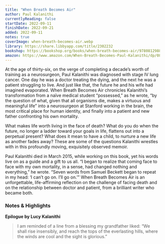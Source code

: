 ```yaml
---
title: "When Breath Becomes Air"
author: Paul Kalanithi
currentlyReading: false
startDate: 2022-09-11
finishDate: 2022-09-21
added: 2022-09-11
notes: true
coverImage: when-breath-becomes-air.webp
library: https://share.libbyapp.com/title/2302232
bookshop: https://bookshop.org/books/when-breath-becomes-air/9780812988406
amazon: https://www.amazon.com/When-Breath-Becomes-Paul-Kalanithi/dp/081298840X/
---
```


At the age of thirty-six, on the verge of completing a decade’s worth of training as a neurosurgeon, Paul Kalanithi was diagnosed with stage IV lung cancer. One day he was a doctor treating the dying, and the next he was a patient struggling to live. And just like that, the future he and his wife had imagined evaporated. When Breath Becomes Air chronicles Kalanithi’s transformation from a naïve medical student “possessed,” as he wrote, “by the question of what, given that all organisms die, makes a virtuous and meaningful life” into a neurosurgeon at Stanford working in the brain, the most critical place for human identity, and finally into a patient and new father confronting his own mortality.

What makes life worth living in the face of death? What do you do when the future, no longer a ladder toward your goals in life, flattens out into a perpetual present? What does it mean to have a child, to nurture a new life as another fades away? These are some of the questions Kalanithi wrestles with in this profoundly moving, exquisitely observed memoir.

Paul Kalanithi died in March 2015, while working on this book, yet his words live on as a guide and a gift to us all. “I began to realize that coming face to face with my own mortality, in a sense, had changed nothing and everything,” he wrote. “Seven words from Samuel Beckett began to repeat in my head: ‘I can’t go on. I’ll go on.’” When Breath Becomes Air is an unforgettable, life-affirming reflection on the challenge of facing death and on the relationship between doctor and patient, from a brilliant writer who became both.

### Notes & Highlights
**Epilogue by Lucy Kalanithi**
> I am reminded of a line from a blessing my grandfather liked: “We shall rise insensibly, and reach the tops of the everlasting hills, where the winds are cool and the sight is glorious.”  
